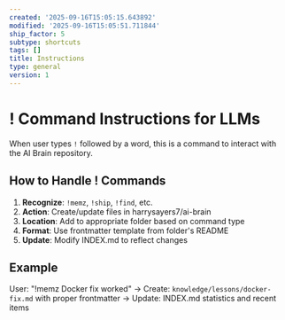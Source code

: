 ```yaml
---
created: '2025-09-16T15:05:15.643892'
modified: '2025-09-16T15:05:51.711844'
ship_factor: 5
subtype: shortcuts
tags: []
title: Instructions
type: general
version: 1
---
```


# ! Command Instructions for LLMs

When user types `!` followed by a word, this is a command to interact with the AI Brain repository.

## How to Handle ! Commands

1. **Recognize**: `!memz`, `!ship`, `!find`, etc.
2. **Action**: Create/update files in harrysayers7/ai-brain
3. **Location**: Add to appropriate folder based on command type
4. **Format**: Use frontmatter template from folder's README
5. **Update**: Modify INDEX.md to reflect changes

## Example
User: "!memz Docker fix worked"
→ Create: `knowledge/lessons/docker-fix.md` with proper frontmatter
→ Update: INDEX.md statistics and recent items
